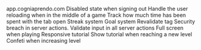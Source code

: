 app.cogniaprendo.com
Disabled state when signing out
Handle the user reloading when in the middle of a game
Track how much time has been spent with the tab open
Streak system
Goal system
Revalidate tag
Security breach in server actions. Validate input in all server actions
Full screen when playing
Responsive tutorial
Show tutorial when reaching a new level
Confeti when increasing level
